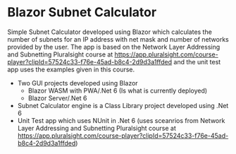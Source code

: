# Blazor Subnet Calculator

Simple Subnet Calculator developed using Blazor which calculates the number of subnets for an IP address with net mask and number of networks provided by the user.  The app is based on the Network Layer Addressing and Subnetting Pluralsight course at https://app.pluralsight.com/course-player?clipId=57524c33-f76e-45ad-b8c4-2d9d3a1ffded and the unit test app uses the examples given in this course.

* Two GUI projects developed using Blazor
  * Blazor WASM with PWA/.Net 6 (Is what is currently deployed)
  * Blazor Server/.Net 6
* Subnet Calculator engine is a Class Library project developed using .Net 6
* Unit Test app which uses NUnit in .Net 6 (uses sceanrios from Network Layer Addressing and Subnetting Pluralsight course at https://app.pluralsight.com/course-player?clipId=57524c33-f76e-45ad-b8c4-2d9d3a1ffded)
